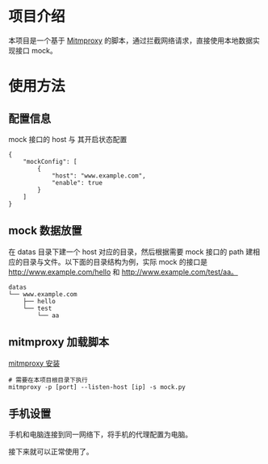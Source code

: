 # 项目介绍

本项目是一个基于 [Mitmproxy](https://mitmproxy.org/) 的脚本，通过拦截网络请求，直接使用本地数据实现接口 mock。

# 使用方法

## 配置信息
mock 接口的 host 与 其开启状态配置
```
{
    "mockConfig": [
        {
            "host": "www.example.com",
            "enable": true
        }
    ]
}
```

## mock 数据放置
在 datas 目录下建一个 host 对应的目录，然后根据需要 mock 接口的 path 建相应的目录与文件。以下面的目录结构为例，实际 mock 的接口是 http://www.example.com/hello 和 http://www.example.com/test/aa。
```
datas
└── www.example.com
    ├── hello
    └── test
        └── aa
```

## mitmproxy 加载脚本
[mitmproxy 安装](https://docs.mitmproxy.org/stable/overview-installation/)

```
# 需要在本项目根目录下执行
mitmproxy -p [port] --listen-host [ip] -s mock.py
```

## 手机设置
手机和电脑连接到同一网络下，将手机的代理配置为电脑。

接下来就可以正常使用了。